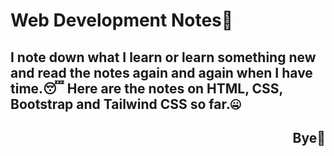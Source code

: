 # Web Development Notes📒
## I note down what I learn or learn something new and read the notes again and again when I have time.😴 Here are the notes on HTML, CSS, Bootstrap and Tailwind CSS so far.🤐
<h2 align="Right">Bye🫡</h3>
